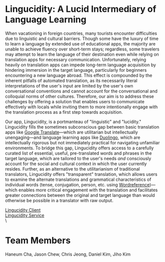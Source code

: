 # Lingucidity: A Lucid Intermediary of Language Learning
When vacationing in foreign countries, many tourists encounter difficulties due to linguistic and cultural barriers. Though some have the luxury of time to learn a language by extended use of educational apps, the majority are unable to achieve fluency over short-term stays; regardless, some travelers may attempt to learn the language of their destination even while relying on translation apps for necessary communication. Unfortunately, relying heavily on translation apps can impede long-term language acquisition by hindering immersion in the target language, particularly for beginners encountering a new language abroad. This effect is compounded by the inherent pitfalls of automated translation, as its necessarily literal interpretations of the user's input are limited by the user's own conversational conventions and cannot account for the conversational and colloquial norms of other cultures. Therefore, our aim is to address these challenges by offering a solution that enables users to communicate effectively with locals while inviting them to more intentionally engage with the translation process as a first step towards acquisition.

Our app, Lingucidity, is a portmanteau of "linguistic" and "lucidity." Lingucidity fills the sometimes subconscious gap between basic translation apps like [Google Translate](https://translate.google.com)—which are utilitarian but intellectually unengaging—and language learning apps like [Duolingo](https://www.duolingo.com), which are intellectually rigorous but not immediately practical for navigating unfamiliar environments. To bridge this gap, Lingucidity offers access to a carefully curated list of essential, useful, pre-translated words and phrases in the target language, which are tailored to the user's needs *and* consciously account for the social and cultural context in which the user currently resides. Further, as an alternative to the utilitarianism of traditional translators, Lingucidity offers "transparent" translation, which allows users to examine the alternate translations and grammatical characteristics of individual words (tense, conjugation, person, etc. using [Wordreference](https://wordreference.com))—which enables more critical engagement with the translation and facilitates greater connections between the original and target language than would otherwise be possible in a translator with raw output.

[Lingucidity Client](https://github.com/Team-Equipo/client)\
[Lingucidity Service](https://github.com/Team-Equipo/service)\
\
# Team Members
Haneum Cha, Jason Chew, Chris Jeong, Daniel Kim, Jiho Kim
